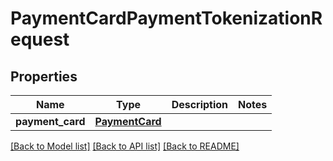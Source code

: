 # PaymentCardPaymentTokenizationRequest

## Properties
Name | Type | Description | Notes
------------ | ------------- | ------------- | -------------
**payment_card** | [**PaymentCard**](PaymentCard.md) |  | 

[[Back to Model list]](../README.md#documentation-for-models) [[Back to API list]](../README.md#documentation-for-api-endpoints) [[Back to README]](../README.md)


